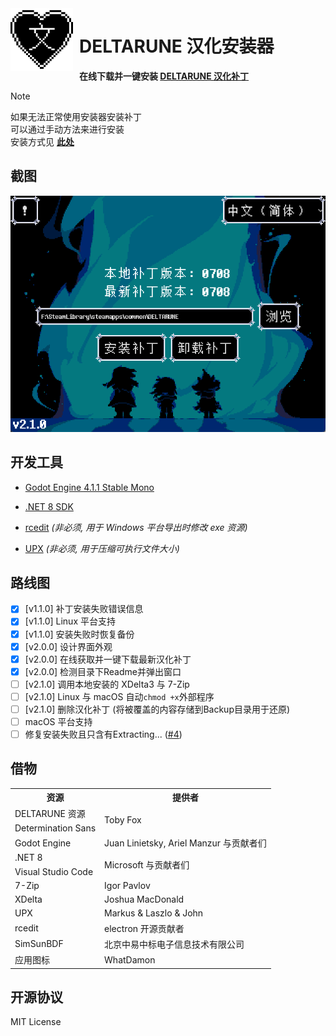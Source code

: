 <img width="100" height="100" align="left" style="float: left; margin: 0 10px 0 0;" alt="Logo" src="patcher_icon.png">

# DELTARUNE 汉化安装器

**在线下载并一键安装 [DELTARUNE 汉化补丁](https://github.com/gm3dr/DeltaruneChinese/releases)**

> [!NOTE]
> 如果无法正常使用安装器安装补丁<br>
> 可以通过手动方法来进行安装<br>
> 安装方式见 **[此处](https://github.com/gm3dr/DeltaruneChinese/blob/main/README.md)**

## 截图

![Screenshot](./screenshot.png)

## 开发工具

- [Godot Engine 4.1.1 Stable Mono](https://godotengine.org)

- [.NET 8 SDK](https://dotnet.microsoft.com)

- [rcedit](https://github.com/electron/rcedit) *(非必须, 用于 Windows 平台导出时修改 exe 资源)*

- [UPX](https://github.com/upx/upx/releases) *(非必须, 用于压缩可执行文件大小)*

## 路线图

 - [x] \[v1.1.0\] 补丁安装失败错误信息
 - [x] \[v1.1.0\] Linux 平台支持
 - [x] \[v1.1.0\] 安装失败时恢复备份
 - [x] \[v2.0.0\] 设计界面外观
 - [x] \[v2.0.0\] 在线获取并一键下载最新汉化补丁
 - [x] \[v2.0.0\] 检测目录下Readme并弹出窗口
 - [ ] \[v2.1.0\] 调用本地安装的 XDelta3 与 7-Zip
 - [ ] \[v2.1.0\] Linux 与 macOS 自动`chmod +x`外部程序
 - [ ] \[v2.1.0\] 删除汉化补丁 (将被覆盖的内容存储到Backup目录用于还原)
 - [ ] macOS 平台支持
 - [ ] 修复安装失败且只含有Extracting... ([#4](https://github.com/gm3dr/DeltaruneChinesePatcher/issues/4))

## 借物


<table>
	<tr>
		<th>资源</th>
		<th>提供者</th>
	</tr>
	<tr>
		<td>DELTARUNE 资源</td>
		<td rowspan="2">Toby Fox</td>
	</tr>
	<tr>
		<td>Determination Sans</td>
	</tr>
    <tr>
        <td>Godot Engine</td>
        <td>Juan Linietsky, Ariel Manzur 与贡献者们</td>
    </tr>
    <tr>
        <td>.NET 8</td>
        <td rowspan="2">Microsoft 与贡献者们</td>
    </tr>
    <tr>
        <td>Visual Studio Code</td>
    </tr>
    </tr>
        <td>7-Zip</td>
        <td>Igor Pavlov</td>
    </tr>
    </tr>
        <td>XDelta</td>
        <td>Joshua MacDonald</td>
    </tr>
    </tr>
        <td>UPX</td>
        <td>Markus & Laszlo & John</td>
    </tr>
    </tr>
        <td>rcedit</td>
        <td>electron 开源贡献者</td>
    </tr>
    </tr>
        <td>SimSunBDF</td>
        <td>北京中易中标电子信息技术有限公司</td>
    </tr>
    </tr>
        <td>应用图标</td>
        <td>WhatDamon</td>
    </tr>
</table>

 ## 开源协议

MIT License